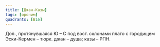 ```yaml
---
title: [Джан-Казы]
tags: [ороним]
quadrants: [В16]
---
```


Дол., протянувшаяся Ю – С под вост. склонами плато с городищем Эски-Кермен –
тюрк. джан – душа; казы – РПН.
